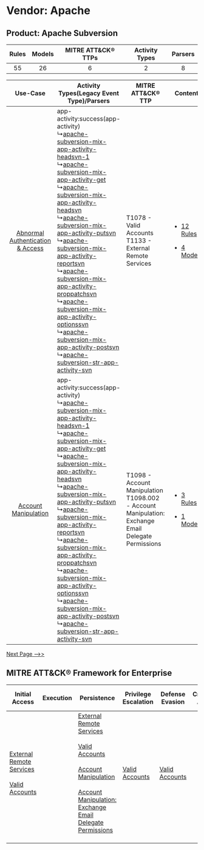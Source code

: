 Vendor: Apache
==============
Product: Apache Subversion
--------------------------
| Rules | Models | MITRE ATT&CK® TTPs | Activity Types | Parsers |
|:-----:|:------:|:------------------:|:--------------:|:-------:|
|  55   |   26   |         6          |       2        |    8    |

|    Use-Case    | Activity Types(Legacy Event Type)/Parsers    | MITRE ATT&CK® TTP    | Content    |
|:----:| ---- | ---- | ---- |
| [Abnormal Authentication & Access](../../../UseCases/uc_abnormal_authentication_&_access.md) |  app-activity:success(app-activity)<br> ↳[apache-subversion-mix-app-activity-headsvn-1](Ps/pC_apachesubversionmixappactivityheadsvn1.md)<br> ↳[apache-subversion-mix-app-activity-get](Ps/pC_apachesubversionmixappactivityget.md)<br> ↳[apache-subversion-mix-app-activity-headsvn](Ps/pC_apachesubversionmixappactivityheadsvn.md)<br> ↳[apache-subversion-mix-app-activity-putsvn](Ps/pC_apachesubversionmixappactivityputsvn.md)<br> ↳[apache-subversion-mix-app-activity-reportsvn](Ps/pC_apachesubversionmixappactivityreportsvn.md)<br> ↳[apache-subversion-mix-app-activity-proppatchsvn](Ps/pC_apachesubversionmixappactivityproppatchsvn.md)<br> ↳[apache-subversion-mix-app-activity-optionssvn](Ps/pC_apachesubversionmixappactivityoptionssvn.md)<br> ↳[apache-subversion-mix-app-activity-postsvn](Ps/pC_apachesubversionmixappactivitypostsvn.md)<br> ↳[apache-subversion-str-app-activity-svn](Ps/pC_apachesubversionstrappactivitysvn.md)<br> | T1078 - Valid Accounts<br>T1133 - External Remote Services<br>    | [<ul><li>12 Rules</li></ul><ul><li>4 Models</li></ul>](RM/r_m_apache_apache_subversion_Abnormal_Authentication_&_Access.md) |
|    [Account Manipulation](../../../UseCases/uc_account_manipulation.md)    |  app-activity:success(app-activity)<br> ↳[apache-subversion-mix-app-activity-headsvn-1](Ps/pC_apachesubversionmixappactivityheadsvn1.md)<br> ↳[apache-subversion-mix-app-activity-get](Ps/pC_apachesubversionmixappactivityget.md)<br> ↳[apache-subversion-mix-app-activity-headsvn](Ps/pC_apachesubversionmixappactivityheadsvn.md)<br> ↳[apache-subversion-mix-app-activity-putsvn](Ps/pC_apachesubversionmixappactivityputsvn.md)<br> ↳[apache-subversion-mix-app-activity-reportsvn](Ps/pC_apachesubversionmixappactivityreportsvn.md)<br> ↳[apache-subversion-mix-app-activity-proppatchsvn](Ps/pC_apachesubversionmixappactivityproppatchsvn.md)<br> ↳[apache-subversion-mix-app-activity-optionssvn](Ps/pC_apachesubversionmixappactivityoptionssvn.md)<br> ↳[apache-subversion-mix-app-activity-postsvn](Ps/pC_apachesubversionmixappactivitypostsvn.md)<br> ↳[apache-subversion-str-app-activity-svn](Ps/pC_apachesubversionstrappactivitysvn.md)<br> | T1098 - Account Manipulation<br>T1098.002 - Account Manipulation: Exchange Email Delegate Permissions<br> | [<ul><li>3 Rules</li></ul><ul><li>1 Models</li></ul>](RM/r_m_apache_apache_subversion_Account_Manipulation.md)    |
[Next Page -->>](2_ds_apache_apache_subversion.md)

MITRE ATT&CK® Framework for Enterprise
--------------------------------------
| Initial Access                                                                                                                                   | Execution | Persistence                                                                                                                                                                                                                                                                                                                                 | Privilege Escalation                                                | Defense Evasion                                                     | Credential Access | Discovery | Lateral Movement | Collection                                                                                                                                                            | Command and Control | Exfiltration | Impact |
| ------------------------------------------------------------------------------------------------------------------------------------------------ | --------- | ------------------------------------------------------------------------------------------------------------------------------------------------------------------------------------------------------------------------------------------------------------------------------------------------------------------------------------------- | ------------------------------------------------------------------- | ------------------------------------------------------------------- | ----------------- | --------- | ---------------- | --------------------------------------------------------------------------------------------------------------------------------------------------------------------- | ------------------- | ------------ | ------ |
| [External Remote Services](https://attack.mitre.org/techniques/T1133)<br><br>[Valid Accounts](https://attack.mitre.org/techniques/T1078)<br><br> |           | [External Remote Services](https://attack.mitre.org/techniques/T1133)<br><br>[Valid Accounts](https://attack.mitre.org/techniques/T1078)<br><br>[Account Manipulation](https://attack.mitre.org/techniques/T1098)<br><br>[Account Manipulation: Exchange Email Delegate Permissions](https://attack.mitre.org/techniques/T1098/002)<br><br> | [Valid Accounts](https://attack.mitre.org/techniques/T1078)<br><br> | [Valid Accounts](https://attack.mitre.org/techniques/T1078)<br><br> |                   |           |                  | [Email Collection](https://attack.mitre.org/techniques/T1114)<br><br>[Email Collection: Email Forwarding Rule](https://attack.mitre.org/techniques/T1114/003)<br><br> |                     |              |        |